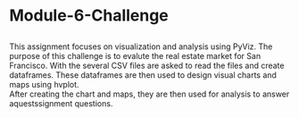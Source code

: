 # Module-6-Challenge
##
This assignment focuses on visualization and analysis using PyViz. 
The purpose of this challenge is to evalute the real estate market for San Francisco.  With the several CSV files are asked to read the files
and create dataframes.  These dataframes are then used to design visual charts and maps using hvplot.  
After creating the chart and maps, they are then used for analysis to answer aquestssignment questions.
